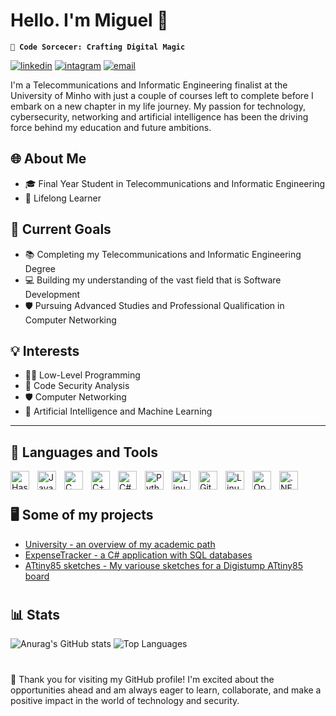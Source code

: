 # Hello. I'm Miguel 👋

**`🧙 Code Sorcecer: Crafting Digital Magic`**

<p align="left">
      <a href="https://www.linkedin.com/in/joaosilva01">
         <img alt="linkedin" title="joaosilva01" src="https://custom-icon-badges.demolab.com/badge/-joaosilva01-blue?style=for-the-badge&logo=linkedin&logoColor=white"/></a> 
      <a href="https://www.instagram.com/joao_manuel7/">
         <img alt="intagram" title="@joao_manuel7" src="https://custom-icon-badges.demolab.com/badge/-joao_manuel7-ea4aaa?style=for-the-badge&logo=instagram&logoColor=white"/></a> 
      <a href="mailto:jmns.2001@gmail.com">
         <img alt="email" title="email" src="https://custom-icon-badges.demolab.com/badge/-contact%20me-c71610?style=for-the-badge&logo=Gmail&logoColor=white"/></a>
   </p>

I'm a Telecommunications and Informatic Engineering finalist at the University of Minho with just a couple of courses left to complete before I embark on a new chapter in my life journey. My passion for technology, cybersecurity, networking and artificial intelligence has been the driving force behind my education and future ambitions.

## 🌐 About Me
- 🎓 Final Year Student in Telecommunications and Informatic Engineering
- 🌱 Lifelong Learner

## 🚀 Current Goals
- 📚 Completing my Telecommunications and Informatic Engineering Degree
- 💻 Building my understanding of the vast field that is Software Development
- 🛡️ Pursuing Advanced Studies and Professional Qualification in Computer Networking

## 💡 Interests
- 🧑‍💻 Low-Level Programming
- 🔐 Code Security Analysis
- 🛡️ Computer Networking
- 🤖 Artificial Intelligence and Machine Learning

---

## 🧰 Languages and Tools

<img align="left" alt="Haskell" width="30px" style="padding-right:10px;" src="https://cdn.jsdelivr.net/gh/devicons/devicon/icons/haskell/haskell-original.svg" />
<img align="left" alt="Java" width="30px" style="padding-right:10px;" src="https://cdn.jsdelivr.net/gh/devicons/devicon/icons/java/java-original.svg" />
<img align="left" alt="C" width="30px" style="padding-right:10px;" src="https://cdn.jsdelivr.net/gh/devicons/devicon/icons/c/c-original.svg" />
<img align="left" alt="C++" width="30px" style="padding-right:10px;" src="https://cdn.jsdelivr.net/gh/devicons/devicon/icons/cplusplus/cplusplus-original.svg" />
<img align="left" alt="C#" width="30px" style="padding-right:10px;" src="https://cdn.jsdelivr.net/gh/devicons/devicon/icons/csharp/csharp-original.svg" />
<img align="left" alt="Python" width="30px" style="padding-right:10px;" src="https://cdn.jsdelivr.net/gh/devicons/devicon/icons/python/python-original.svg"  />
<img align="left" alt="Linux" width="30px" style="padding-right:10px;" src="https://cdn.jsdelivr.net/gh/devicons/devicon/icons/linux/linux-original.svg"  />
<img align="left" alt="Git" width="30px" style="padding-right:10px;" src="https://cdn.jsdelivr.net/gh/devicons/devicon/icons/git/git-original.svg"  />
<img align="left" alt="Linux" width="30px" style="padding-right:10px;" src="https://cdn.jsdelivr.net/gh/devicons/devicon/icons/mysql/mysql-original.svg"  />
<img align="left" alt="OpenGL" width="30px" style="padding-right:10px;" src="https://cdn.jsdelivr.net/gh/devicons/devicon/icons/opengl/opengl-original.svg"  />
<img align="left" alt=".NET" width="30px" style="padding-right:10px;" src="https://cdn.jsdelivr.net/gh/devicons/devicon/icons/dot-net/dot-net-plain-wordmark.svg"  />
<br />

#

## 🖥️ Some of my projects

- [University - an overview of my academic path](https://github.com/jmns01/University)
- [ExpenseTracker - a C# application with SQL databases](https://github.com/jmns01/ExpenseTracker)
- [ATtiny85 sketches - My variouse sketches for a Digistump ATtiny85 board](https://github.com/jmns01/ATtiny85-MySketches)

#

## 📊 Stats

![Anurag's GitHub stats](https://github-readme-stats.vercel.app/api?username=jmns01&show_icons=true&theme=midnight-purple)
![Top Languages](https://github-readme-stats.vercel.app/api/top-langs/?username=jmns01&layout=donut&theme=midnight-purple)


#

🌟 Thank you for visiting my GitHub profile! I'm excited about the opportunities ahead and am always eager to learn, collaborate, and make a positive impact in the world of technology and security.
